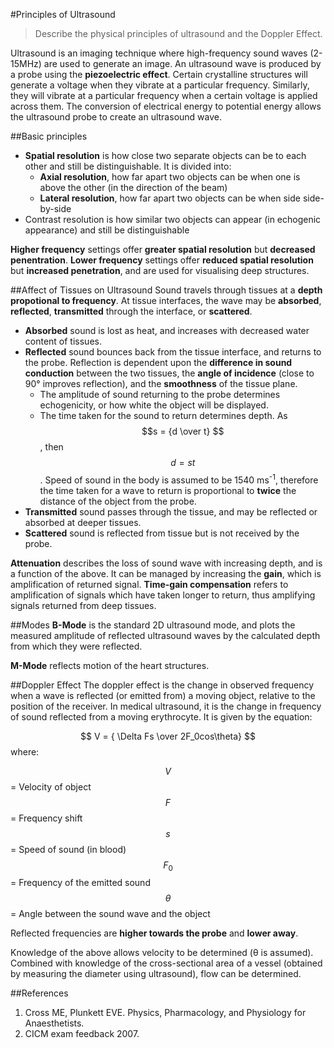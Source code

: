 #Principles of Ultrasound
> Describe the physical principles of ultrasound and the Doppler Effect.

Ultrasound is an imaging technique where high-frequency sound waves (2-15MHz) are used to generate an image. An ultrasound wave is produced by a probe using the **piezoelectric effect**. Certain crystalline structures will generate a voltage when they vibrate at a particular frequency. Similarly, they will vibrate at a particular frequency when a certain voltage is applied across them. The conversion of electrical energy to potential energy allows the ultrasound probe to create an ultrasound wave.

##Basic principles
* **Spatial resolution** is how close two separate objects can be to each other and still be distinguishable. It is divided into:
    * **Axial resolution**, how far apart two objects can be when one is above the other (in the direction of the beam)
    * **Lateral resolution**, how far apart two objects can be when side side-by-side
* Contrast resolution is how similar two objects can appear (in echogenic appearance) and still be distinguishable

**Higher frequency** settings offer **greater spatial resolution** but **decreased penentration**. **Lower frequency** settings offer **reduced spatial resolution** but **increased penetration**, and are used for visualising deep structures. 

##Affect of Tissues on Ultrasound
Sound travels through tissues at a **depth propotional to frequency**. At tissue interfaces, the wave may be **absorbed**, **reflected**, **transmitted** through the interface, or **scattered**.

* **Absorbed** sound is lost as heat, and increases with decreased water content of tissues.
* **Reflected** sound bounces back from the tissue interface, and returns to the probe. Reflection is dependent upon the **difference in sound conduction** between the two tissues, the **angle of incidence** (close to 90° improves reflection), and the **smoothness** of the tissue plane.
    * The amplitude of sound returning to the probe determines echogenicity, or how white the object will be displayed.
    * The time taken for the sound to return determines depth. As $$s = {d \over t} $$, then $$ d = st $$. Speed of sound in the body is assumed to be 1540 ms<sup>-1</sup>, therefore the time taken for a wave to return is proportional to **twice** the distance of the object from the probe.
* **Transmitted** sound passes through the tissue, and may be reflected or absorbed at deeper tissues.
* **Scattered** sound is reflected from tissue but is not received by the probe.

**Attenuation** describes the loss of sound wave with increasing depth, and is a function of the above. It can be managed by increasing the **gain**, which is amplification of returned signal. **Time-gain compensation** refers to amplification of signals which have taken longer to return, thus amplifying signals returned from deep tissues.

##Modes
**B-Mode** is the standard 2D ultrasound mode, and plots the measured amplitude of reflected ultrasound waves by the calculated depth from which they were reflected. 

**M-Mode** reflects motion of the heart structures. 


##Doppler Effect
The doppler effect is the change in observed frequency when a wave is reflected (or emitted from) a moving object, relative to the position of the receiver. In medical ultrasound, it is the change in frequency of sound reflected from a moving erythrocyte. It is given by the equation:

$$ V = { \Delta Fs \over 2F_0cos\theta} $$ where: 

$$ V $$ = Velocity of object  
$$ F $$ = Frequency shift  
$$ s $$ = Speed of sound (in blood)  
$$ F_0 $$ = Frequency of the emitted sound  
$$ \theta $$ = Angle between the sound wave and the object

Reflected frequencies are **higher towards the probe** and **lower away**.

Knowledge of the above allows velocity to be determined (θ is assumed). Combined with knowledge of the cross-sectional area of a vessel (obtained by measuring the diameter using ultrasound), flow can be determined.

##References
1. Cross ME, Plunkett EVE. Physics, Pharmacology, and Physiology for Anaesthetists.
2. CICM exam feedback 2007.
